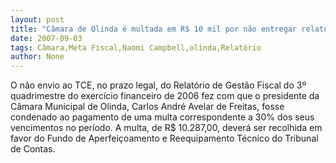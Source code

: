 ```yaml
---
layout: post
title: "Câmara de Olinda é multada em R$ 10 mil por não entregar relatório de gestão fiscal"
date: 2007-09-03
tags: Câmara,Meta Fiscal,Naomi Campbell,olinda,Relatório
author: None
---
```

O n&atilde;o envio ao TCE, no prazo legal, do Relat&oacute;rio de Gest&atilde;o Fiscal do 3&ordm; quadrimestre do exerc&iacute;cio financeiro de 2006 fez com que o presidente da C&acirc;mara Municipal de Olinda, Carlos Andr&eacute; Avelar de Freitas, fosse condenado ao pagamento de uma multa correspondente a 30% dos seus vencimentos no per&iacute;odo. A multa, de R$ 10.287,00, dever&aacute; ser recolhida em favor do Fundo de Aperfei&ccedil;oamento e Reequipamento T&eacute;cnico do Tribunal de Contas. 